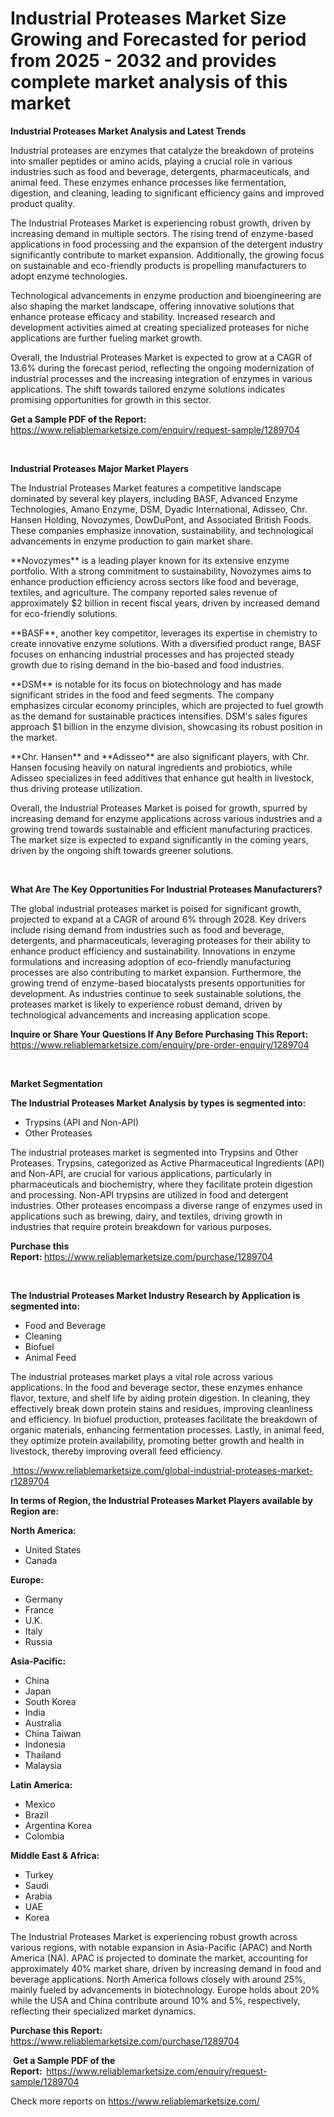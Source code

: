 <p><h1>Industrial Proteases Market Size Growing and Forecasted for period from 2025 - 2032 and provides complete market analysis of this market</h1></p><p><strong>Industrial Proteases Market Analysis and Latest Trends</strong></p>
<p><p>Industrial proteases are enzymes that catalyze the breakdown of proteins into smaller peptides or amino acids, playing a crucial role in various industries such as food and beverage, detergents, pharmaceuticals, and animal feed. These enzymes enhance processes like fermentation, digestion, and cleaning, leading to significant efficiency gains and improved product quality.</p><p>The Industrial Proteases Market is experiencing robust growth, driven by increasing demand in multiple sectors. The rising trend of enzyme-based applications in food processing and the expansion of the detergent industry significantly contribute to market expansion. Additionally, the growing focus on sustainable and eco-friendly products is propelling manufacturers to adopt enzyme technologies.</p><p>Technological advancements in enzyme production and bioengineering are also shaping the market landscape, offering innovative solutions that enhance protease efficacy and stability. Increased research and development activities aimed at creating specialized proteases for niche applications are further fueling market growth.</p><p>Overall, the Industrial Proteases Market is expected to grow at a CAGR of 13.6% during the forecast period, reflecting the ongoing modernization of industrial processes and the increasing integration of enzymes in various applications. The shift towards tailored enzyme solutions indicates promising opportunities for growth in this sector.</p></p>
<p><strong>Get a Sample PDF of the Report:&nbsp;</strong> <a href="https://www.reliablemarketsize.com/enquiry/request-sample/1289704?utm_campaign=3201&utm_medium=2&utm_source=Github&utm_content=ia&utm_term=29032025&utm_id=industrial-proteases">https://www.reliablemarketsize.com/enquiry/request-sample/1289704</a></p>
<p>&nbsp;</p>
<p><strong>Industrial Proteases Major Market Players</strong></p>
<p><p>The Industrial Proteases Market features a competitive landscape dominated by several key players, including BASF, Advanced Enzyme Technologies, Amano Enzyme, DSM, Dyadic International, Adisseo, Chr. Hansen Holding, Novozymes, DowDuPont, and Associated British Foods. These companies emphasize innovation, sustainability, and technological advancements in enzyme production to gain market share.</p><p>**Novozymes** is a leading player known for its extensive enzyme portfolio. With a strong commitment to sustainability, Novozymes aims to enhance production efficiency across sectors like food and beverage, textiles, and agriculture. The company reported sales revenue of approximately $2 billion in recent fiscal years, driven by increased demand for eco-friendly solutions.</p><p>**BASF**, another key competitor, leverages its expertise in chemistry to create innovative enzyme solutions. With a diversified product range, BASF focuses on enhancing industrial processes and has projected steady growth due to rising demand in the bio-based and food industries.</p><p>**DSM** is notable for its focus on biotechnology and has made significant strides in the food and feed segments. The company emphasizes circular economy principles, which are projected to fuel growth as the demand for sustainable practices intensifies. DSM's sales figures approach $1 billion in the enzyme division, showcasing its robust position in the market.</p><p>**Chr. Hansen** and **Adisseo** are also significant players, with Chr. Hansen focusing heavily on natural ingredients and probiotics, while Adisseo specializes in feed additives that enhance gut health in livestock, thus driving protease utilization. </p><p>Overall, the Industrial Proteases Market is poised for growth, spurred by increasing demand for enzyme applications across various industries and a growing trend towards sustainable and efficient manufacturing practices. The market size is expected to expand significantly in the coming years, driven by the ongoing shift towards greener solutions.</p></p>
<p>&nbsp;</p>
<p><strong>What Are The Key Opportunities For Industrial Proteases Manufacturers?</strong></p>
<p><p>The global industrial proteases market is poised for significant growth, projected to expand at a CAGR of around 6% through 2028. Key drivers include rising demand from industries such as food and beverage, detergents, and pharmaceuticals, leveraging proteases for their ability to enhance product efficiency and sustainability. Innovations in enzyme formulations and increasing adoption of eco-friendly manufacturing processes are also contributing to market expansion. Furthermore, the growing trend of enzyme-based biocatalysts presents opportunities for development. As industries continue to seek sustainable solutions, the proteases market is likely to experience robust demand, driven by technological advancements and increasing application scope.</p></p>
<p><strong>Inquire or Share Your Questions If Any Before Purchasing This Report:</strong> <a href="https://www.reliablemarketsize.com/enquiry/pre-order-enquiry/1289704?utm_campaign=3201&utm_medium=2&utm_source=Github&utm_content=ia&utm_term=29032025&utm_id=industrial-proteases">https://www.reliablemarketsize.com/enquiry/pre-order-enquiry/1289704</a></p>
<p>&nbsp;</p>
<p><strong>Market Segmentation</strong></p>
<p><strong>The Industrial Proteases Market Analysis by types is segmented into:</strong></p>
<p><ul><li>Trypsins (API and Non-API)</li><li>Other Proteases</li></ul></p>
<p><p>The industrial proteases market is segmented into Trypsins and Other Proteases. Trypsins, categorized as Active Pharmaceutical Ingredients (API) and Non-API, are crucial for various applications, particularly in pharmaceuticals and biochemistry, where they facilitate protein digestion and processing. Non-API trypsins are utilized in food and detergent industries. Other proteases encompass a diverse range of enzymes used in applications such as brewing, dairy, and textiles, driving growth in industries that require protein breakdown for various purposes.</p></p>
<p><strong>Purchase this Report:&nbsp;</strong><a href="https://www.reliablemarketsize.com/purchase/1289704?utm_campaign=3201&utm_medium=2&utm_source=Github&utm_content=ia&utm_term=29032025&utm_id=industrial-proteases">https://www.reliablemarketsize.com/purchase/1289704</a></p>
<p>&nbsp;</p>
<p><strong>The Industrial Proteases Market Industry Research by Application is segmented into:</strong></p>
<p><ul><li>Food and Beverage</li><li>Cleaning</li><li>Biofuel</li><li>Animal Feed</li></ul></p>
<p><p>The industrial proteases market plays a vital role across various applications. In the food and beverage sector, these enzymes enhance flavor, texture, and shelf life by aiding protein digestion. In cleaning, they effectively break down protein stains and residues, improving cleanliness and efficiency. In biofuel production, proteases facilitate the breakdown of organic materials, enhancing fermentation processes. Lastly, in animal feed, they optimize protein availability, promoting better growth and health in livestock, thereby improving overall feed efficiency.</p></p>
<p><a href="https://www.reliablemarketsize.com/global-industrial-proteases-market-r1289704?utm_campaign=3201&utm_medium=2&utm_source=Github&utm_content=ia&utm_term=29032025&utm_id=industrial-proteases">&nbsp;https://www.reliablemarketsize.com/global-industrial-proteases-market-r1289704</a></p>
<p><strong>In terms of Region, the Industrial Proteases Market Players available by Region are:</strong></p>
<p>
    <p> <strong> North America: </strong>
        <ul>
            <li>United States</li>
            <li>Canada</li>
        </ul>
        </p> 
    <p> <strong> Europe: </strong>
        <ul>
            <li>Germany</li>
            <li>France</li>
            <li>U.K.</li>
            <li>Italy</li>
            <li>Russia</li>
        </ul>
        </p> 
    <p> <strong> Asia-Pacific: </strong>
        <ul>
            <li>China</li>
            <li>Japan</li>
            <li>South Korea</li>
            <li>India</li>
            <li>Australia</li>
            <li>China Taiwan</li>
            <li>Indonesia</li>
            <li>Thailand</li>
            <li>Malaysia</li>
        </ul>
        </p> 
    <p> <strong> Latin America: </strong>
        <ul>
            <li>Mexico</li>
            <li>Brazil</li>
            <li>Argentina Korea</li>
            <li>Colombia</li>
        </ul>
        </p> 
    <p> <strong> Middle East & Africa: </strong>
        <ul>
            <li>Turkey</li>
            <li>Saudi</li>
            <li>Arabia</li>
            <li>UAE</li>
            <li>Korea</li>
        </ul>
    </p>
    </p>
<p><p>The Industrial Proteases Market is experiencing robust growth across various regions, with notable expansion in Asia-Pacific (APAC) and North America (NA). APAC is projected to dominate the market, accounting for approximately 40% market share, driven by increasing demand in food and beverage applications. North America follows closely with around 25%, mainly fueled by advancements in biotechnology. Europe holds about 20% while the USA and China contribute around 10% and 5%, respectively, reflecting their specialized market dynamics.</p></p>
<p><strong>Purchase this Report: </strong><a href="https://www.reliablemarketsize.com/purchase/1289704?utm_campaign=3201&utm_medium=2&utm_source=Github&utm_content=ia&utm_term=29032025&utm_id=industrial-proteases">https://www.reliablemarketsize.com/purchase/1289704</a></p>
<p>&nbsp;<strong>Get a Sample PDF of the Report:&nbsp;&nbsp;</strong><a href="https://www.reliablemarketsize.com/enquiry/request-sample/1289704?utm_campaign=3201&utm_medium=2&utm_source=Github&utm_content=ia&utm_term=29032025&utm_id=industrial-proteases">https://www.reliablemarketsize.com/enquiry/request-sample/1289704</a></p>
<p><strong></strong></p>
<p>Check more reports on <a href="https://www.reliablemarketsize.com/?utm_campaign=3201&utm_medium=2&utm_source=Github&utm_content=ia&utm_term=29032025&utm_id=industrial-proteases">https://www.reliablemarketsize.com/</a></p>